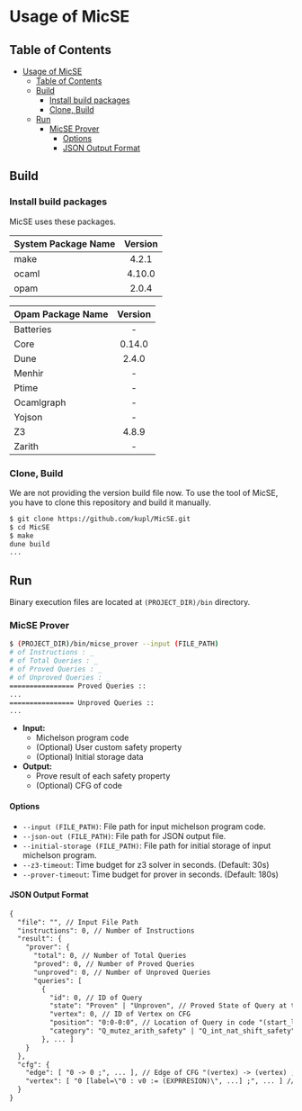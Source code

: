 # Usage of MicSE

## Table of Contents

- [Usage of MicSE](#usage-of-micse)
  - [Table of Contents](#table-of-contents)
  - [Build](#build)
    - [Install build packages](#install-build-packages)
    - [Clone, Build](#clone-build)
  - [Run](#run)
    - [MicSE Prover](#micse-prover)
      - [Options](#options)
      - [JSON Output Format](#json-output-format)

## Build

### Install build packages

MicSE uses these packages.

| System Package Name | Version |
| :------------------ | :-----: |
| make                |  4.2.1  |
| ocaml               | 4.10.0  |
| opam                |  2.0.4  |

| Opam Package Name | Version |
| :---------------- | :-----: |
| Batteries         |    -    |
| Core              | 0.14.0  |
| Dune              |  2.4.0  |
| Menhir            |    -    |
| Ptime             |    -    |
| Ocamlgraph        |    -    |
| Yojson            |    -    |
| Z3                |  4.8.9  |
| Zarith            |    -    |

### Clone, Build

We are not providing the version build file now.
To use the tool of MicSE, you have to clone this repository and build it manually.

```bash
$ git clone https://github.com/kupl/MicSE.git
$ cd MicSE
$ make
dune build
...
```

## Run

Binary execution files are located at `(PROJECT_DIR)/bin` directory.

### MicSE Prover

```bash
$ (PROJECT_DIR)/bin/micse_prover --input (FILE_PATH)
# of Instructions : _
# of Total Queries : _
# of Proved Queries : _
# of Unproved Queries : _
================ Proved Queries ::
...
================ Unproved Queries ::
...
```

- **Input:**
  - Michelson program code
  - (Optional) User custom safety property
  - (Optional) Initial storage data
- **Output:**
  - Prove result of each safety property
  - (Optional) CFG of code

#### Options

- `--input (FILE_PATH)`: File path for input michelson program code.
- `--json-out (FILE_PATH)`: File path for JSON output file.
- `--initial-storage (FILE_PATH)`: File path for initial storage of input michelson program.
- `--z3-timeout`: Time budget for z3 solver in seconds. (Default: 30s)
- `--prover-timeout`: Time budget for prover in seconds. (Default: 180s)

#### JSON Output Format

```txt
{
  "file": "", // Input File Path
  "instructions": 0, // Number of Instructions
  "result": {
    "prover": {
      "total": 0, // Number of Total Queries
      "proved": 0, // Number of Proved Queries
      "unproved": 0, // Number of Unproved Queries
      "queries": [
        {
          "id": 0, // ID of Query
          "state": "Proven" | "Unproven", // Proved State of Query at the Result
          "vertex": 0, // ID of Vertex on CFG
          "position": "0:0-0:0", // Location of Query in code "(start_line):(start_column)-(end_line):(end_column)"
          "category": "Q_mutez_arith_safety" | "Q_int_nat_shift_safety" | "Q_assertion", // Property Category of Query
        }, ... ]
    }
  },
  "cfg": {
    "edge": [ "0 -> 0 ;", ... ], // Edge of CFG "(vertex) -> (vertex) ;"
    "vertex": [ "0 [label=\"0 : v0 := (EXPRRESION)\", ...] ;", ... ] // Vertex of CFG "(vertex) [label, shape, style]"
  }
}
```
